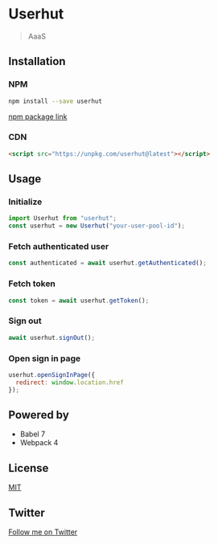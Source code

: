 # Userhut

> AaaS

## Installation

### NPM

```bash
npm install --save userhut
```

[npm package link](https://www.npmjs.com/package/userhut)

### CDN

```html
<script src="https://unpkg.com/userhut@latest"></script>
```

## Usage

### Initialize

```javascript
import Userhut from "userhut";
const userhut = new Userhut("your-user-pool-id");
```

### Fetch authenticated user

```javascript
const authenticated = await userhut.getAuthenticated();
```

### Fetch token

```javascript
const token = await userhut.getToken();
```

### Sign out

```javascript
await userhut.signOut();
```

### Open sign in page

```javascript
userhut.openSignInPage({
  redirect: window.location.href
});
```

## Powered by

- Babel 7
- Webpack 4

## License

[MIT](http://opensource.org/licenses/MIT)

## Twitter

[Follow me on Twitter](https://twitter.com/KrolsBjorn)
